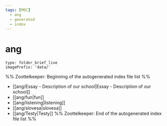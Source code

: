 ```yaml
---
tags: [MOC]
  - ang
  - generated
  - index
---
```

# ang
```ccard
type: folder_brief_live
imagePrefix: 'data/'
```
%% Zoottelkeeper: Beginning of the autogenerated index file list  %%
-  [[ang/Essay - Description of our school|Essay - Description of our school]]
-  [[ang/fun|fun]]
-  [[ang/listening|listening]]
-  [[ang/slovesa|slovesa]]
-  [[ang/Testy|Testy]]
%% Zoottelkeeper: End of the autogenerated index file list  %%
